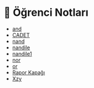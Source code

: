 # 📕 Öğrenci Notları

<!--YPackage.YGitbookIntegration-tarafından-otomatik-oluşturulmuştur-->

- [and](and.pdf)
- [CADET](CADET.pdf)
- [nand](nand.pdf)
- [nandile](nandile.tif)
- [nandile1](nandile1.tif)
- [nor](nor.pdf)
- [or](or.pdf)
- [Rapor Kapağı](Rapor%20Kapa%C4%9F%C4%B1.pdf)
- [Xzy](Xzy.pdf)

<!--YPackage.YGitbookIntegration-tarafından-otomatik-oluşturulmuştur-->
